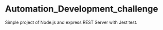 # Automation_Development_challenge
Simple project of Node.js and express REST Server with Jest test.
